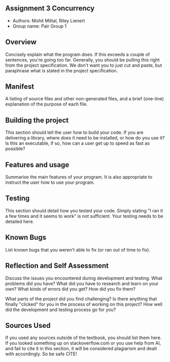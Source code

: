 ## Assignment 3 Concurrency

* Authors: Mohit Mittal, Riley Lienert
* Group name: Pair Group 1

## Overview

Concisely explain what the program does. If this exceeds a couple of
sentences, you're going too far. Generally, you should be pulling this
right from the project specification. We don't want you to just cut and
paste, but paraphrase what is stated in the project specification.

## Manifest

A listing of source files and other non-generated files, and a brief
(one-line) explanation of the purpose of each file.

## Building the project

This section should tell the user how to build your code.  If you are
delivering a library, where does it need to be installed, or how do you use
it? Is this an executable, if so, how can a user get up to speed as fast as
possible?

## Features and usage

Summarise the main features of your program. It is also appropriate to
instruct the user how to use your program.

## Testing

This section should detail how you tested your code. Simply stating "I ran
it a few times and it seems to work" is not sufficient. Your testing needs
to be detailed here.

## Known Bugs

List known bugs that you weren't able to fix (or ran out of time to fix).

## Reflection and Self Assessment

Discuss the issues you encountered during development and testing. What
problems did you have? What did you have to research and learn on your own?
What kinds of errors did you get? How did you fix them?

What parts of the project did you find challenging? Is there anything that
finally "clicked" for you in the process of working on this project? How well
did the development and testing process go for you?

## Sources Used

If you used any sources outside of the textbook, you should list them here. 
If you looked something up on stackoverflow.com or you use help from AI, and 
fail to cite it in this section, it will be considered plagiarism and dealt 
with accordingly. So be safe CITE!
